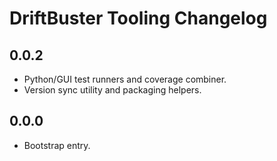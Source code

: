 # DriftBuster Tooling Changelog

## 0.0.2
- Python/GUI test runners and coverage combiner.
- Version sync utility and packaging helpers.

## 0.0.0
- Bootstrap entry.
